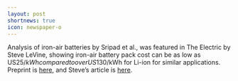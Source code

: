 ```yaml
---
layout: post
shortnews: true
icon: newspaper-o
---
```

Analysis of iron-air batteries by Sripad et al., was featured in The Electric by Steve LeVine, showing iron-air battery pack cost can be as low as US$25/kWh compared to over US$130/kWh for Li-ion for similar applications. Preprint is [here](https://doi.org/10.1149/osf.io/a4se8), and Steve’s article is [here](https://www.theinformation.com/newsletters/the-electric/archive/d9343ca4-0fc3-4228-913e-122c41c2a477).
